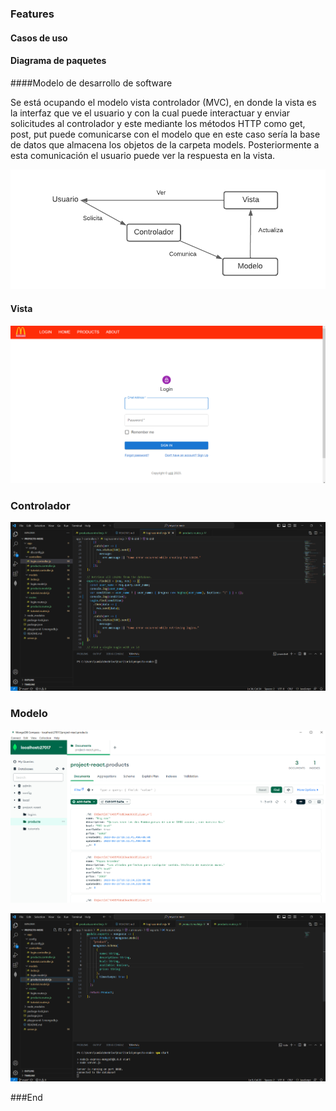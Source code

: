 ### Features

#### Casos de uso



#### Diagrama de paquetes



####Modelo de desarrollo de software

Se está ocupando el modelo vista controlador (MVC), en donde la vista es la interfaz que ve el usuario y con la cual puede interactuar y enviar solicitudes al controlador y este mediante los métodos HTTP como get, post, put puede comunicarse con el modelo que en este caso sería la base de datos que almacena los objetos de la carpeta models. Posteriormente a esta comunicación el usuario puede ver la respuesta en la vista.

[![](https://github.com/samuSR123/projecto-node/blob/main/img%20readme/Diagrama%20en%20blanco_1.png)](https://github.com/samuSR123/projecto-node/blob/main/img%20readme/Diagrama%20en%20blanco_1.png "Diagrama MVC")

#### Vista

[![](https://github.com/samuSR123/projecto-node/blob/main/img%20readme/Screenshot_1.png)](https://github.com/samuSR123/projecto-node/blob/main/img%20readme/Screenshot_1.png "Vista")

### Controlador

[![](https://github.com/samuSR123/projecto-node/blob/main/img%20readme/Screenshot_2.png)](https://github.com/samuSR123/projecto-node/blob/main/img%20readme/Screenshot_2.png "Controlador")

### Modelo

[![](https://github.com/samuSR123/projecto-node/blob/main/img%20readme/Screenshot_3.png)](https://github.com/samuSR123/projecto-node/blob/main/img%20readme/Screenshot_3.png "Modelo_db")

[![](https://github.com/samuSR123/projecto-node/blob/main/img%20readme/Screenshot_4.png)](https://github.com/samuSR123/projecto-node/blob/main/img%20readme/Screenshot_4.png "Modelo")

###End